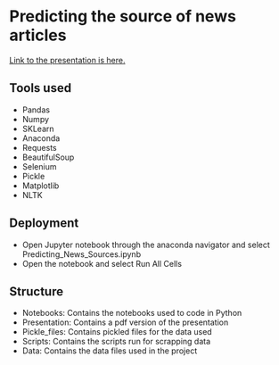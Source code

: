 # Predicting the source of news articles

[Link to the presentation is here.](https://docs.google.com/presentation/d/1mNt1oTEbnIo8dft-9t8eyCWhxiZ4TmNtIiYeK5ahjY4/edit?usp=sharing)

## Tools used
* Pandas
* Numpy
* SKLearn
* Anaconda
* Requests
* BeautifulSoup
* Selenium
* Pickle
* Matplotlib
* NLTK


## Deployment
* Open Jupyter notebook through the anaconda navigator and select Predicting_News_Sources.ipynb
* Open the notebook and select Run All Cells

## Structure
* Notebooks: Contains the notebooks used to code in Python
* Presentation: Contains a pdf version of the presentation
* Pickle_files: Contains pickled files for the data used
* Scripts: Contains the scripts run for scrapping data
* Data: Contains the data files used in the project